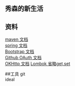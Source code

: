 ## 秀森的新生活

## 资料
[maven 文档](https://mvnrepository.com/)  
[spring 文档](https://spring.io/guides)  
[Bootstrap 文档](https://v3.bootcss.com/components/?#navbar-default)  
[Github OAuth 文档](https://developer.github.com/apps/building-oauth-apps/creating-an-oauth-app/)  
[OKHttp 文档](https://square.github.io/okhttp/)
[Lombok 省略get,set](https://projectlombok.org/)

##工具
git  
ideal



